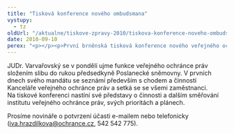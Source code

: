 ```yaml
---
title: "Tisková konference nového ombudsmana"
vystupy:
  - tz
oldUrl: "/aktualne/tiskove-zpravy-2010/tiskova-konference-noveho-ombudsmana"
date: 2010-09-10
perex: "<p></p><p>První brněnská tisková konference nového veřejného ochránce práv JUDr. Pavla Varvařovského se uskuteční ve středu 15. září v 9:00 hod v tiskovém středisku Kanceláře veřejného ochránce práv na Údolní 39 v Brně.</p>"
---
```


<!-- imported from the old website -->

<p>JUDr. Varvařovský se v pondělí ujme funkce veřejného ochránce práv složením slibu do rukou předsedkyně Poslanecké sněmovny. V prvních dnech svého mandátu se seznámí především s chodem a činností Kanceláře veřejného ochránce práv a setká se se všemi zaměstnanci. Na tiskové konferenci nastíní své představy o činnosti a dalším směřování institutu veřejného ochránce práv, svých prioritách a plánech. </p><p>Prosíme novináře o potvrzení účasti e-mailem nebo telefonicky (<a href="mailto:iva.hrazdilkova@ochrance.cz">iva.hrazdilkova@ochrance.cz</a>, 542 542 775).</p>
